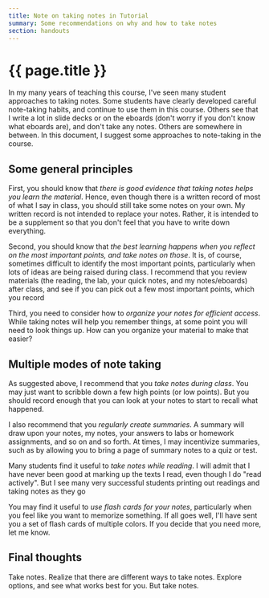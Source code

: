 ```yaml
---
title: Note on taking notes in Tutorial
summary: Some recommendations on why and how to take notes
section: handouts
---
```

# {{ page.title }}

In my many years of teaching this course, I've seen many student
approaches to taking notes.  Some students have clearly developed
careful note-taking habits, and continue to use them in this course.
Others see that I write a lot in slide decks or on the eboards (don't
worry if you don't know what eboards are), and don't take any notes.
Others are somewhere in between.  In this document, I suggest
some approaches to note-taking in the course.

Some general principles
-----------------------

First, you should know that *there is good evidence that taking notes helps
you learn the material*.  Hence, even though there is a written record of
most of what I say in class, you should still take some notes on your own.
My written record is not intended to replace your notes.  Rather, it is
intended to be a supplement so that you don't feel that you have to write
down everything.

Second, you should know that *the best learning happens when you reflect
on the most important points, and take notes on those*.  It is, of course,
sometimes difficult to identify the most important points, particularly
when lots of ideas are being raised during class.  I recommend that you
review materials (the reading, the lab, your quick notes, and my 
notes/eboards) after class, and see if you can pick out a few most important
points, which you record

Third, you need to consider how to *organize your notes for efficient
access*.  While taking notes will help you remember things, at some point
you will need to look things up.  How can you organize your material to
make that easier?

Multiple modes of note taking
-----------------------------

As suggested above, I recommend that you *take notes during class*.  You
may just want to scribble down a few high points (or low points).  But you
should record enough that you can look at your notes to start to recall
what happened.

I also recommend that you *regularly create summaries*.  A summary
will draw upon your notes, my notes, your answers to labs or homework
assignments, and so on and so forth.  At times, I may incentivize summaries,
such as by allowing you to bring a page of summary notes to a quiz or test.

Many students find it useful to *take notes while reading*.  I will admit
that I have never been good at marking up the texts I read, even though I
do "read actively".  But I see many very successful students printing out
readings and taking notes as they go

You may find it useful to *use flash cards for your notes*, particularly
when you feel like you want to memorize something.  If all goes well,
I'll have sent you a set of flash cards of multiple colors.  If you decide
that you need more, let me know.

Final thoughts
--------------

Take notes.  Realize that there are different ways to take notes.  Explore
options, and see what works best for you.  But take notes.
